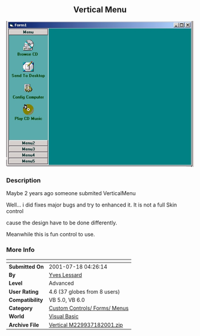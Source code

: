 ﻿<div align="center">

## Vertical Menu

<img src="PIC2001718440491981.jpg">
</div>

### Description

Maybe 2 years ago someone submited VerticalMenu

Well... i did fixes major bugs and try to enhanced it. It is not a full Skin control

cause the design have to be done differently.

Meanwhile this is fun control to use.
 
### More Info
 


<span>             |<span>
---                |---
**Submitted On**   |2001-07-18 04:26:14
**By**             |[Yves Lessard](https://github.com/Planet-Source-Code/PSCIndex/blob/master/ByAuthor/yves-lessard.md)
**Level**          |Advanced
**User Rating**    |4.6 (37 globes from 8 users)
**Compatibility**  |VB 5\.0, VB 6\.0
**Category**       |[Custom Controls/ Forms/  Menus](https://github.com/Planet-Source-Code/PSCIndex/blob/master/ByCategory/custom-controls-forms-menus__1-4.md)
**World**          |[Visual Basic](https://github.com/Planet-Source-Code/PSCIndex/blob/master/ByWorld/visual-basic.md)
**Archive File**   |[Vertical M229937182001\.zip](https://github.com/Planet-Source-Code/yves-lessard-vertical-menu__1-25154/archive/master.zip)








